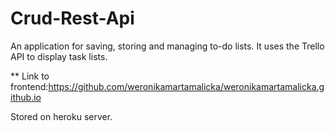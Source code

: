 # Crud-Rest-Api

An application for saving, storing and managing to-do lists. It uses the Trello API to display task lists.

** Link to frontend:https://github.com/weronikamartamalicka/weronikamartamalicka.github.io

Stored on heroku server.
